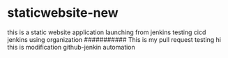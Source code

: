 # staticwebsite-new
this is a static website application launching from jenkins
testing cicd jenkins using organization
###########
This is my pull request testing
hi this is modification 
github-jenkin automation




